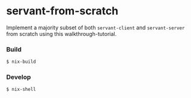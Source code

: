 servant-from-scratch
=========================

Implement a majority subset of both `servant-client` and `servant-server` from scratch using this walkthrough-tutorial.

### Build

```bash
$ nix-build
```

### Develop

```bash
$ nix-shell
```
